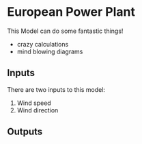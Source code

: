 # European Power Plant

This Model can do some fantastic things!

* crazy calculations
* mind blowing diagrams

## Inputs
There are two inputs to this model:

1. Wind speed
1. Wind direction

## Outputs